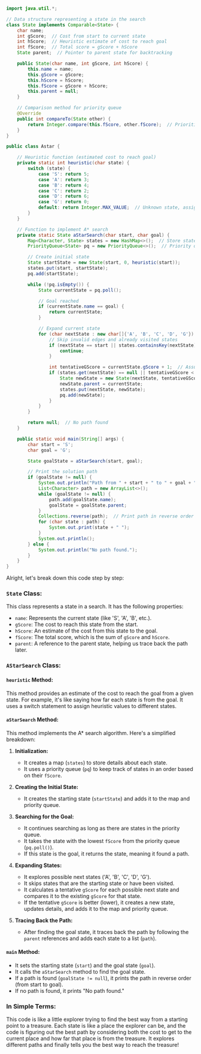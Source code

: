 
```java

import java.util.*;

// Data structure representing a state in the search
class State implements Comparable<State> {
    char name;
    int gScore;  // Cost from start to current state
    int hScore;  // Heuristic estimate of cost to reach goal
    int fScore;  // Total score = gScore + hScore
    State parent;  // Pointer to parent state for backtracking

    public State(char name, int gScore, int hScore) {
        this.name = name;
        this.gScore = gScore;
        this.hScore = hScore;
        this.fScore = gScore + hScore;
        this.parent = null;
    }

    // Comparison method for priority queue
    @Override
    public int compareTo(State other) {
        return Integer.compare(this.fScore, other.fScore);  // Prioritize lower fScore
    }
}

public class Astar {

    // Heuristic function (estimated cost to reach goal)
    private static int heuristic(char state) {
        switch (state) {
            case 'S': return 5;
            case 'A': return 3;
            case 'B': return 4;
            case 'C': return 2;
            case 'D': return 6;
            case 'G': return 0;
            default: return Integer.MAX_VALUE;  // Unknown state, assign very high cost
        }
    }

    // Function to implement A* search
    private static State aStarSearch(char start, char goal) {
        Map<Character, State> states = new HashMap<>();  // Store states and their details
        PriorityQueue<State> pq = new PriorityQueue<>();  // Priority queue for open set

        // Create initial state
        State startState = new State(start, 0, heuristic(start));
        states.put(start, startState);
        pq.add(startState);

        while (!pq.isEmpty()) {
            State currentState = pq.poll();

            // Goal reached
            if (currentState.name == goal) {
                return currentState;
            }

            // Expand current state
            for (char nextState : new char[]{'A', 'B', 'C', 'D', 'G'}) {  // Explore all possible children
                // Skip invalid edges and already visited states
                if (nextState == start || states.containsKey(nextState)) {
                    continue;
                }

                int tentativeGScore = currentState.gScore + 1;  // Assume edge cost is 1 for simplicity
                if (states.get(nextState) == null || tentativeGScore < states.get(nextState).gScore) {
                    State newState = new State(nextState, tentativeGScore, heuristic(nextState));
                    newState.parent = currentState;
                    states.put(nextState, newState);
                    pq.add(newState);
                }
            }
        }

        return null;  // No path found
    }

    public static void main(String[] args) {
        char start = 'S';
        char goal = 'G';

        State goalState = aStarSearch(start, goal);

        // Print the solution path
        if (goalState != null) {
            System.out.println("Path from " + start + " to " + goal + ":");
            List<Character> path = new ArrayList<>();
            while (goalState != null) {
                path.add(goalState.name);
                goalState = goalState.parent;
            }
            Collections.reverse(path);  // Print path in reverse order (start to goal)
            for (char state : path) {
                System.out.print(state + " ");
            }
            System.out.println();
        } else {
            System.out.println("No path found.");
        }
    }
}

```




Alright, let's break down this code step by step:

### `State` Class:

This class represents a state in a search. It has the following properties:

- `name`: Represents the current state (like 'S', 'A', 'B', etc.).
- `gScore`: The cost to reach this state from the start.
- `hScore`: An estimate of the cost from this state to the goal.
- `fScore`: The total score, which is the sum of `gScore` and `hScore`.
- `parent`: A reference to the parent state, helping us trace back the path later.

### `AStarSearch` Class:

#### `heuristic` Method:

This method provides an estimate of the cost to reach the goal from a given state. For example, it's like saying how far each state is from the goal. It uses a switch statement to assign heuristic values to different states.

#### `aStarSearch` Method:

This method implements the A* search algorithm. Here's a simplified breakdown:

1. **Initialization:**
   - It creates a map (`states`) to store details about each state.
   - It uses a priority queue (`pq`) to keep track of states in an order based on their `fScore`.

2. **Creating the Initial State:**
   - It creates the starting state (`startState`) and adds it to the map and priority queue.

3. **Searching for the Goal:**
   - It continues searching as long as there are states in the priority queue.
   - It takes the state with the lowest `fScore` from the priority queue (`pq.poll()`).
   - If this state is the goal, it returns the state, meaning it found a path.

4. **Expanding States:**
   - It explores possible next states ('A', 'B', 'C', 'D', 'G').
   - It skips states that are the starting state or have been visited.
   - It calculates a tentative `gScore` for each possible next state and compares it to the existing `gScore` for that state.
   - If the tentative `gScore` is better (lower), it creates a new state, updates details, and adds it to the map and priority queue.

5. **Tracing Back the Path:**
   - After finding the goal state, it traces back the path by following the `parent` references and adds each state to a list (`path`).

#### `main` Method:

- It sets the starting state (`start`) and the goal state (`goal`).
- It calls the `aStarSearch` method to find the goal state.
- If a path is found (`goalState != null`), it prints the path in reverse order (from start to goal).
- If no path is found, it prints "No path found."

### In Simple Terms:

This code is like a little explorer trying to find the best way from a starting point to a treasure. Each state is like a place the explorer can be, and the code is figuring out the best path by considering both the cost to get to the current place and how far that place is from the treasure. It explores different paths and finally tells you the best way to reach the treasure!